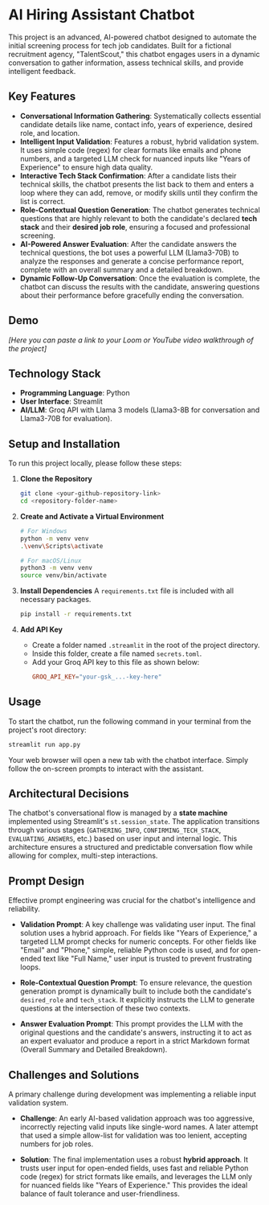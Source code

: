 # AI Hiring Assistant Chatbot

This project is an advanced, AI-powered chatbot designed to automate the initial screening process for tech job candidates. Built for a fictional recruitment agency, "TalentScout," this chatbot engages users in a dynamic conversation to gather information, assess technical skills, and provide intelligent feedback.

## Key Features

- **Conversational Information Gathering**: Systematically collects essential candidate details like name, contact info, years of experience, desired role, and location.
- **Intelligent Input Validation**: Features a robust, hybrid validation system. It uses simple code (regex) for clear formats like emails and phone numbers, and a targeted LLM check for nuanced inputs like "Years of Experience" to ensure high data quality.
- **Interactive Tech Stack Confirmation**: After a candidate lists their technical skills, the chatbot presents the list back to them and enters a loop where they can add, remove, or modify skills until they confirm the list is correct.
- **Role-Contextual Question Generation**: The chatbot generates technical questions that are highly relevant to both the candidate's declared **tech stack** and their **desired job role**, ensuring a focused and professional screening.
- **AI-Powered Answer Evaluation**: After the candidate answers the technical questions, the bot uses a powerful LLM (Llama3-70B) to analyze the responses and generate a concise performance report, complete with an overall summary and a detailed breakdown.
- **Dynamic Follow-Up Conversation**: Once the evaluation is complete, the chatbot can discuss the results with the candidate, answering questions about their performance before gracefully ending the conversation.

## Demo

_[Here you can paste a link to your Loom or YouTube video walkthrough of the project]_

## Technology Stack

- **Programming Language**: Python
- **User Interface**: Streamlit
- **AI/LLM**: Groq API with Llama 3 models (Llama3-8B for conversation and Llama3-70B for evaluation).

## Setup and Installation

To run this project locally, please follow these steps:

1.  **Clone the Repository**

    ```bash
    git clone <your-github-repository-link>
    cd <repository-folder-name>
    ```

2.  **Create and Activate a Virtual Environment**

    ```bash
    # For Windows
    python -m venv venv
    .\venv\Scripts\activate

    # For macOS/Linux
    python3 -m venv venv
    source venv/bin/activate
    ```

3.  **Install Dependencies**
    A `requirements.txt` file is included with all necessary packages.

    ```bash
    pip install -r requirements.txt
    ```

4.  **Add API Key**

    - Create a folder named `.streamlit` in the root of the project directory.
    - Inside this folder, create a file named `secrets.toml`.
    - Add your Groq API key to this file as shown below:
      ```toml
      GROQ_API_KEY="your-gsk_...-key-here"
      ```

## Usage

To start the chatbot, run the following command in your terminal from the project's root directory:

```bash
streamlit run app.py
```

Your web browser will open a new tab with the chatbot interface. Simply follow the on-screen prompts to interact with the assistant.

## Architectural Decisions

The chatbot's conversational flow is managed by a **state machine** implemented using Streamlit's `st.session_state`. The application transitions through various stages (`GATHERING_INFO`, `CONFIRMING_TECH_STACK`, `EVALUATING_ANSWERS`, etc.) based on user input and internal logic. This architecture ensures a structured and predictable conversation flow while allowing for complex, multi-step interactions.

## Prompt Design

Effective prompt engineering was crucial for the chatbot's intelligence and reliability.

- **Validation Prompt**: A key challenge was validating user input. The final solution uses a hybrid approach. For fields like "Years of Experience," a targeted LLM prompt checks for numeric concepts. For other fields like "Email" and "Phone," simple, reliable Python code is used, and for open-ended text like "Full Name," user input is trusted to prevent frustrating loops.

- **Role-Contextual Question Prompt**: To ensure relevance, the question generation prompt is dynamically built to include both the candidate's `desired_role` and `tech_stack`. It explicitly instructs the LLM to generate questions at the intersection of these two contexts.

- **Answer Evaluation Prompt**: This prompt provides the LLM with the original questions and the candidate's answers, instructing it to act as an expert evaluator and produce a report in a strict Markdown format (Overall Summary and Detailed Breakdown).

## Challenges and Solutions

A primary challenge during development was implementing a reliable input validation system.

- **Challenge**: An early AI-based validation approach was too aggressive, incorrectly rejecting valid inputs like single-word names. A later attempt that used a simple allow-list for validation was too lenient, accepting numbers for job roles.

- **Solution**: The final implementation uses a robust **hybrid approach**. It trusts user input for open-ended fields, uses fast and reliable Python code (regex) for strict formats like emails, and leverages the LLM only for nuanced fields like "Years of Experience." This provides the ideal balance of fault tolerance and user-friendliness.

